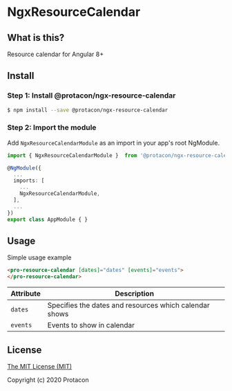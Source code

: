 # NgxResourceCalendar

## What is this?

Resource calendar for Angular 8+

## Install
### Step 1: Install @protacon/ngx-resource-calendar
```bash
$ npm install --save @protacon/ngx-resource-calendar
```

### Step 2: Import the module
Add `NgxResourceCalendarModule` as an import in your app's root NgModule.
```typescript
import { NgxResourceCalendarModule }  from '@protacon/ngx-resource-calendar';

@NgModule({
  ...
  imports: [
    ...
    NgxResourceCalendarModule,
  ],
  ...
})
export class AppModule { }
```

## Usage
Simple usage example
```html
<pro-resource-calendar [dates]="dates" [events]="events">
</pro-resource-calendar>
```

| Attribute | Description |
| --- | --- |
| `dates` | Specifies the dates and resources which calendar shows |
| `events` | Events to show in calendar |

## License
[The MIT License (MIT)](LICENSE)

Copyright (c) 2020 Protacon